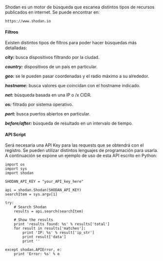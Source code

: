 Shodan es un motor de búsqueda que escanea distintos tipos de recursos publicados en internet. Se puede encontrar en:

```
https://www.shodan.io
```

#### [](https://openwebinars.net/academia/aprende/ethical-hacking-introduccion/1714/#filtros)Filtros

Existen distintos tipos de filtros para poder hacer búsquedas más detalladas:

**_city:_** busca dispositivos filtrando por la ciudad.

**_country:_** dispositivos de un país en particular.

**_geo:_** se le pueden pasar coordenadas y el radio máximo a su alrededor.

**_hostname:_** busca valores que coincidan con el hostname indicado.

**_net:_** búsqueda basada en una IP o /x CIDR.

**_os:_** filtrado por sistema operativo.

**_port:_** busca puertos abiertos en particular.

**_before/after:_** búsqueda de resultado en un intervalo de tiempo.

#### [](https://openwebinars.net/academia/aprende/ethical-hacking-introduccion/1714/#api-script)API Script

Será necesaria una API Key para las requests que se obtendrá con el registro. Se pueden utilizar distintos lenguajes de programación para usarla. A continuación se expone un ejemplo de uso de esta API escrito en Python:

```
import os
import sys
import shodan

SHODAN_API_KEY = "your_API_key_here"

api = shodan.Shodan(SHODAN_API_KEY)
searchItem = sys.argv[1]

try:
    # Search Shodan
    results = api.search(searchItem)

    # Show the results
    print 'results found: %s' % results['total']
    for result in results['matches']:
        print 'IP: %s' % result['ip_str']
        print result['data']
        print ''

except shodan.APIError, e:
    print 'Error: %s' % e
```